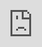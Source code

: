 ```yaml
---
layout: post
date:   2022-04-30
image: "/conflict_urbanism_sp2022/images/csr_thumbnail.png"
title:  "TEST: Riding Through the Advertising Landscapes of NYC"
author: "Hilary Ho, Sarah Abdallah, Moses Narayan Levich"
---
```

> “...production has been outsourced, value is produced virtually, infrastructures lie in computer protocols, and the forms of capture engineered into social media platforms, such as facebook and google. In this economy the regulation of attention is central to the production value” (Larkin, 2013, p. 339).

#### Infrastructure and the Subway  

In The Politics and Poetics of Infrastructure, Brian Larkin invites a discussion of media as infrastructure in the digital age. A single definition that encircles everything we think of as *infrastructure* is elusive. It is at first the system of “...built networks that facilitate the flow of goods, people, or ideas and allow for exchange over space” (p. 328). Infrastructure also takes on more abstract qualities. From technical and physical systems to the, in Larkin’s words, “fetish-like” aspects and forms of desire and fantasy imbued in them, infrastructure makes up a significant portion of the structures we encounter and inhabit in modern daily life. 

Within New York City’s subway system, the rider is a captive audience to a stream of communications competing for their valuable attention. As the subway’s physical infrastructure facilitates the movement of people and their goods around the city, its informational infrastructure delivers messages from institutional, state, and corporate actors directly to the rider through posters and an increasing number of digital displays. 

#### Infrapolitics on the Subway  

James C. Scott coined the term *infrapolitics* to describe informal networks of communication and resistance, often carried out anonymously (2012, p. 1). The subways are a site of historical conflict between formalized communications and their informal, infrapolitical counterparts. Most advertising on the subway is state-sanctioned–a blend of public notices and corporate messages. New York City subway ads in particular are infamous for provocation, testing the boundaries of what is socially acceptable. In content, medium, and style, they reflect their time and place, and the attitudes of the society by which they are sanctioned and curated. Forms of non-sanctioned, infrapolitical communication on the subway have become more anonymous and uncommon since the heyday of graffiti and “subway writing” in the 1970s and early 1980s. The Giuliani administration waged a war on graffiti as part of its broken-windows policing tactics. Graffiti and other forms of resistance and subversion are more subtle than ever, and most of what the rider sees is carefully curated by the state.   


We will be exploring and documenting the landscape of advertising in New York City’s subway lines and stations. Our process will begin with the selection of several subway lines that will form the scope of the project. Lines will be chosen to cover neighborhoods with a variety of socioeconomic characteristics. We will then create an inventory of advertising in the stations and on the trains themselves along each of these lines, aiming to categorize each ad in several ways (e. g. the type of product or service being promoted, the condition of the ad, and whether it is physical or digital). Finally, we will map our dataset and document the patterns that emerge. Since advertisements are updated relatively frequently, our hope is that our data will provide a snapshot in time of the advertising riders may encounter.

Subway ads are ubiquitous, and they are viewed countless times every day by over a million people across the city. We are interested in examining the content and context of these ads through the lens of infrastructure and infrapolitics. Brian Larkin (2013) invites a discussion of media as infrastructure in the digital age, in which “production has been outsourced, value is produced virtually, infrastructures lie in computer products,” and “the regulation of attention is central to the production of value” (339). Larkin notes the sensory and aesthetic dimensions of infrastructure alongside its practical functions, and visual advertising . Advertising on subways relates to Larkin’s conception of infrastructure in another way: it is the interaction between two infrastructural systems: the physical machinery of the transportation network that carries people across the city, and the informational network of products, services, and ideas constantly being broadcast in train cars and stations.

Our primary anticipated outcomes for our final project are creating our own dataset and subsequent spatial visualization of subway advertising along two (or more) subway lines in New York City. Through observational fieldwork, we aim to categorize the types of subway advertising we see by the types of company/organization sponsoring the advertising, what the content of the ads are, and what medium is being used to display the advertisements (e.g. digital or poster). Moreover, we are also interested in examining what types of ads tend to be shown in the subway car as opposed to in the subway station (from general anecdotal evidence, it seems that advertisements surrounding television/broadway shows and movies tend to be shown in the subway station vs the subway car).

In documenting these advertising typologies, we hope to identify larger patterns regarding the relationship between subway advertising and underlying socioeconomic characteristics by neighborhood. For example, perhaps subway stations with high ridership counts and located in higher income neighborhoods tend to have more digital advertising by startup companies. Further research outside of our observational fieldwork approach might involve looking into how much these subway ads cost, quantifying the monetary lengths that companies go to in order to display subway advertising to commuters.

Datasets that we are considering to use in the final project include MTA subway ridership data, ACS Census Bureau estimates for neighborhood demographic data, and an NYC gentrification index by Harvard Dataverse. Most importantly, we will be creating a dataset of our own through this project which will function as a snapshot of subway advertising for selected subway lines in NYC during a specific time period.

We will use a Borough Boundaries shapefile and the Subway Lines shapefile in order to create our basemap of New York City and our train lines (7, L, R). We will have a separate map that consists of our basemap with the TIGER shapefile, on this map we will add the NYC Gentrification Index and join them through census tract numbers.



#### Please use level 4 headings for major section divisions  
(make sure to put two spaces after the end of the heading)

Write **words in bold** like this.

Italics are *similar* and are formatted like this.

To make a paragraph break you need to add two spaces at the end of your line before going to the next line.

See this is now a new paragraph.

Lists are easy:
1. they can be ordered
1. like this
1. notice that the numbers are automatically ordered
  1. use two spaces in front to indent

Or they can just be bullet points:
- like this
* or like this
  - use two spaces
  - to have nested lists

Use Author-Date parenthetical citations following Chicago Manual of Style conventions throughout your document, and add a works cited at the bottom of your post. See Author-Date quick guide [here](https://www-chicagomanualofstyle-org.ezproxy.cul.columbia.edu/tools_citationguide/citation-guide-2.html) for citation conventions.

To include hyperlinks format them like this [text of link](http://c4sr.columbia.edu/).

To embed images first ensure that the file is at least 740px wide. Then place the image file in a folder named for your group in the images folder. Then link to that image using the format here, but replace the file path with the name of your group's folder and appropriate image file name:

![description of image](/conflict_urbanism_sp2022/images/sample_image.png)

<div class="iframe-column"><iframe src="http://levichm.github.io/Conflict_R_Line" style="position:absolute;top:0;left:0;width:100%;height:100%;" frameborder="0"></iframe></div>

<div class="iframe-column"><iframe src="http://levichm.github.io/Conflict_R_Stops" style="position:absolute;top:0;left:0;width:100%;height:100%;" frameborder="0"></iframe></div>
